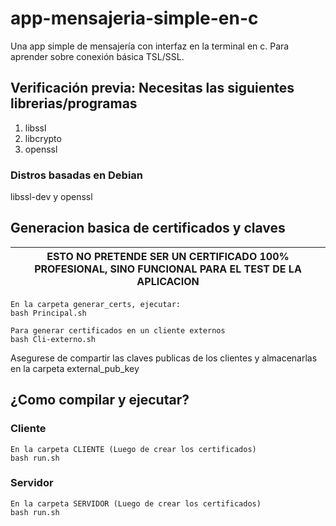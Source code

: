 # app-mensajeria-simple-en-c
Una app simple de mensajería con interfaz en la terminal en c. Para aprender sobre conexión básica TSL/SSL.

## Verificación previa: Necesitas las siguientes librerias/programas
1. libssl
2. libcrypto
3. openssl

### Distros basadas en Debian
libssl-dev y openssl

## Generacion basica de certificados y claves
| **ESTO NO PRETENDE SER UN CERTIFICADO 100% PROFESIONAL, SINO FUNCIONAL PARA EL TEST DE LA APLICACION** |
| ------------- |
```
En la carpeta generar_certs, ejecutar:
bash Principal.sh

Para generar certificados en un cliente externos
bash Cli-externo.sh
```
Asegurese de compartir las claves publicas de los clientes y almacenarlas en la carpeta external_pub_key

## ¿Como compilar y ejecutar?
### Cliente
```
En la carpeta CLIENTE (Luego de crear los certificados)
bash run.sh
```
### Servidor
```
En la carpeta SERVIDOR (Luego de crear los certificados)
bash run.sh
```
